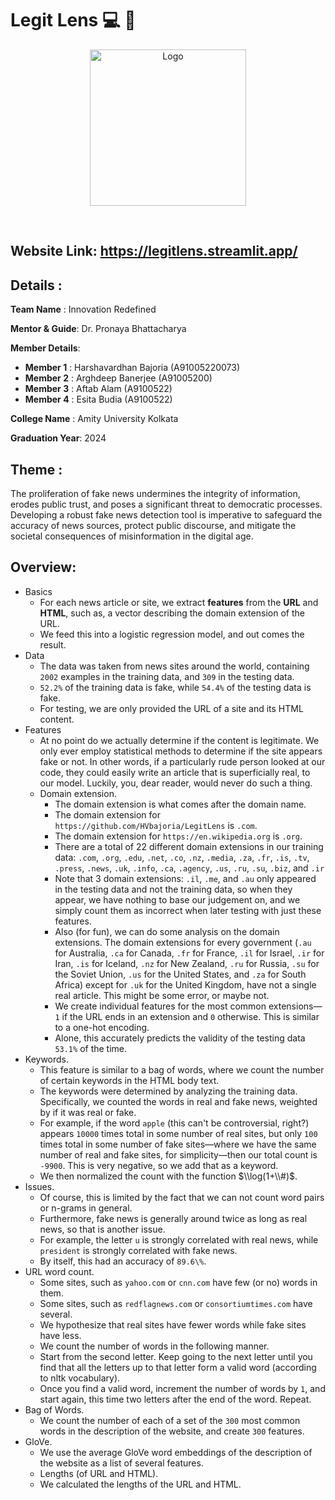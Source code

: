 # Legit Lens :computer: :newspaper:
 <p align="center"> 
 <img src="https://github.com/HVbajoria/LegitLens/blob/main/images/logo.png" width="250" alt="Logo" > 
   </p> 
 </br> 
  
 ## Website Link: https://legitlens.streamlit.app/
  
 ## Details : 

 **Team Name** : Innovation Redefined

 **Mentor & Guide**: Dr. Pronaya Bhattacharya

 **Member Details**: 
 * **Member 1** : Harshavardhan Bajoria (A91005220073)
 * **Member 2** : Arghdeep Banerjee (A91005200)
 * **Member 3** : Aftab Alam (A9100522)
 * **Member 4** : Esita Budia (A9100522)
  
 **College Name** : Amity University Kolkata 
  
 **Graduation Year**: 2024 
  
## Theme :  
The proliferation of fake news undermines the integrity of information, erodes public trust, and poses a significant threat to democratic processes. Developing a robust fake news detection tool is imperative to safeguard the accuracy of news sources, protect public discourse, and mitigate the societal consequences of misinformation in the digital age.

## Overview: 
*  Basics
    *  For each news article or site, we extract **features** from the **URL** and **HTML**, such as, a vector describing the domain extension of the URL.
    *  We feed this into a logistic regression model, and out comes the result.
*  Data
    *  The data was taken from news sites around the world, containing `2002` examples in the training data, and `309` in the testing data.
    *  `52.2%` of the training data is fake, while `54.4%` of the testing data is fake.
    *  For testing, we are only provided the URL of a site and its HTML content.
*  Features
    *  At no point do we actually determine if the content is legitimate. We only ever employ statistical methods to determine if the site appears fake or not. In other words, if a particularly rude person looked at our code, they could easily write an article that is superficially real, to our model. Luckily, you, dear reader, would never do such a thing.
    *  Domain extension.
        * The domain extension is what comes after the domain name.
        *  The domain extension for `https://github.com/HVbajoria/LegitLens` is `.com`.
        *  The domain extension for `https://en.wikipedia.org` is `.org`.
        *  There are a total of 22 different domain extensions in our training data: `.com`, `.org`, `.edu`, `.net`, `.co`, `.nz`, `.media`, `.za`, `.fr`, `.is`, `.tv`, `.press`, `.news`, `.uk`, `.info`, `.ca`, `.agency`, `.us`, `.ru`, `.su`, `.biz`, and `.ir`
        *  Note that 3 domain extensions: `.il`, `.me`, and `.au` only appeared in the testing data and not the training data, so when they appear, we have nothing to base our judgement on, and we simply count them as incorrect when later testing with just these features.
        *  Also (for fun), we can do some analysis on the domain extensions. The domain extensions for every government (`.au` for Australia, `.ca` for Canada, `.fr` for France, `.il` for Israel, `.ir` for Iran, `.is` for Iceland, `.nz` for New Zealand, `.ru` for Russia, `.su` for the Soviet Union, `.us` for the United States, and `.za` for South Africa) except for `.uk` for the United Kingdom, have not a single real article. This might be some error, or maybe not.
        *  We create individual features for the most common extensions—`1` if the URL ends in an extension and `0` otherwise. This is similar to a one-hot encoding.
        *  Alone, this accurately predicts the validity of the testing data `53.1%` of the time.
*  Keywords.
    *  This feature is similar to a bag of words, where we count the number of certain keywords in the HTML body text.
    *  The keywords were determined by analyzing the training data. Specifically, we counted the words in real and fake news, weighted by if it was real or fake.
    * For example, if the word `apple` (this can't be controversial, right?) appears `10000` times total in some number of real sites, but only `100` times total in some number of fake sites—where we have the same number of real and fake sites, for simplicity—then our total count is `-9900`. This is very negative, so we add that as a keyword.
    *  We then normalized the count with the function 
    $\\log(1+\\#)$.
* Issues.
    *  Of course, this is limited by the fact that we can not count word pairs or n-grams in general.
    *  Furthermore, fake news is generally around twice as long as real news, so that is another issue.
    * For example, the letter `u` is strongly correlated with real news, while `president` is strongly correlated with fake news.
    * By itself, this had an accuracy of `89.6\%`.
*  URL word count.
    *  Some sites, such as `yahoo.com` or `cnn.com` have few (or no) words in them.
    *  Some sites, such as `redflagnews.com` or `consortiumtimes.com` have several.
    *  We hypothesize that real sites have fewer words while fake sites have less.
    *  We count the number of words in the following manner.
    *  Start from the second letter. Keep going to the next letter until you find that all the letters up to that letter form a valid word (according to nltk vocabulary).
    *  Once you find a valid word, increment the number of words by `1`, and start again, this time two letters after the end of the word. Repeat.
*  Bag of Words.
    *  We count the number of each of a set of the `300` most common words in the description of the website, and create `300` features.
*  GloVe.
    *  We use the average GloVe word embeddings of the description of the website as a list of several features.
    *  Lengths (of URL and HTML).
    *  We calculated the lengths of the URL and HTML.
